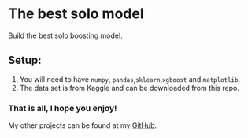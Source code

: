 # The best solo model
Build the best solo boosting model.

## Setup:
  1) You will need to have `numpy`, `pandas`,`sklearn`,`xgboost` and `matplotlib`.
  2) The data set is from Kaggle and can be downloaded from this repo.

### That is all, I hope you enjoy!
My other projects can be found at my [GitHub](https://github.com/dariabogun?tab=repositories).
